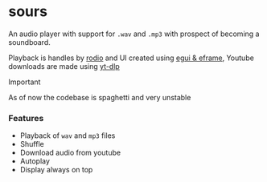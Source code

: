 # sours

An audio player with support for `.wav` and `.mp3` with prospect of becoming a soundboard.

Playback is handles by [rodio](https://github.com/RustAudio/rodio) and UI created using [egui & eframe](https://github.com/emilk/egui), Youtube downloads are made using [yt-dlp](https://github.com/yt-dlp/yt-dlp)

> [!IMPORTANT]
> As of now the codebase is spaghetti and very unstable


### Features
- Playback of `wav` and `mp3` files
- Shuffle
- Download audio from youtube
- Autoplay
- Display always on top
